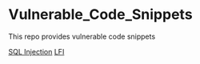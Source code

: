 # Vulnerable_Code_Snippets
This repo provides vulnerable code snippets

[SQL Injection](https://github.com/Git-K3rnel/Vulnerable_Code_Snippets/blob/main/SQL_Injection/README.md)
[LFI](https://github.com/Git-K3rnel/Vulnerable_Code_Snippets/tree/main/LFI)
